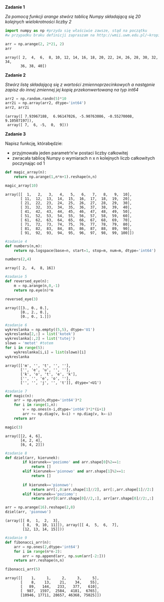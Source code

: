 
**Zadanie 1**

_Za pomocą funkcji arange stwórz tablicę Numpy składającą się 20 kolejnych wielokrotności liczby 2_


```python
import numpy as np #przyda się właściwie zawsze, stąd na początku
#w przypadku braku definicji zapraszam na http://wmii.uwm.edu.pl/~kropiak/wd/6_Biblioteka%20Numpy%201.pdf
```


```python
arr = np.arange(2, 2*21, 2)
arr
```




    array([ 2,  4,  6,  8, 10, 12, 14, 16, 18, 20, 22, 24, 26, 28, 30, 32, 34,
           36, 38, 40])



**Zadanie 2**

_Stwórz listę składającą się z wartości zmiennoprzecinkowych a następnie zapisz do innej zmiennej jej kopię przekonwertowaną na typ int64_


```python
arr2 = np.random.randn(5)*10
arr2i = np.array(arr2, dtype='int64')
arr2, arr2i
```




    (array([ 7.93967188,  6.96147026, -5.90763086, -0.55270008,  9.10507197]),
     array([ 7,  6, -5,  0,  9]))



**Zadanie 3**

Napisz funkcję, którabędzie:
- przyjmowała jeden parametr‘n’w postaci liczby całkowitej
- zwracała tablicę Numpy o wymiarach n x n kolejnych liczb całkowitych poczynając od 1


```python
def magic_array(n):
    return np.arange(1,n*n+1).reshape(n,n)

magic_array(10)
```




    array([[  1,   2,   3,   4,   5,   6,   7,   8,   9,  10],
           [ 11,  12,  13,  14,  15,  16,  17,  18,  19,  20],
           [ 21,  22,  23,  24,  25,  26,  27,  28,  29,  30],
           [ 31,  32,  33,  34,  35,  36,  37,  38,  39,  40],
           [ 41,  42,  43,  44,  45,  46,  47,  48,  49,  50],
           [ 51,  52,  53,  54,  55,  56,  57,  58,  59,  60],
           [ 61,  62,  63,  64,  65,  66,  67,  68,  69,  70],
           [ 71,  72,  73,  74,  75,  76,  77,  78,  79,  80],
           [ 81,  82,  83,  84,  85,  86,  87,  88,  89,  90],
           [ 91,  92,  93,  94,  95,  96,  97,  98,  99, 100]])




```python
#zadanie 4
def numbers(n,m):
    return np.logspace(base=n, start=1, stop=m, num=m, dtype='int64')

numbers(2,4)
```




    array([ 2,  4,  8, 16])




```python
#zadanie 5
def reversed_eye(n):
    m = np.arange(n,0,-1)
    return np.eye(n)*m

reversed_eye(3)
```




    array([[3., 0., 0.],
           [0., 2., 0.],
           [0., 0., 1.]])




```python
#zadanie 6
wykreslanka = np.empty((5,5), dtype='U1')
wykreslanka[2,:] = list('kotek')
wykreslanka[:,2] = list('tutej')
slowo = 'metot' #totem
for i in range(5):
    wykreslanka[i,i] = list(slowo)[i] 
wykreslanka
```




    array([['m', '', 't', '', ''],
           ['', 'e', 'u', '', ''],
           ['k', 'o', 't', 'e', 'k'],
           ['', '', 'e', 'o', ''],
           ['', '', 'j', '', 't']], dtype='<U1')




```python
#zadanie 7
def magic(n):
    arr = np.eye(n,dtype='int64')*2
    for i in range(1,n):
        v = np.ones(n-i,dtype='int64')*2*(i+1)
        arr += np.diag(v, k=i) + np.diag(v, k=-i) 
    return arr

magic(3)
```




    array([[2, 4, 6],
           [4, 2, 4],
           [6, 4, 2]])




```python
#zadanie 8
def dziel(arr, kierunek):
        if kierunek=='poziomo' and arr.shape[0]%2==1:
            return []
        elif kierunek=='pionowo' and arr.shape[1]%2==1:
            return []
        
        if kierunek=='pionowo':
            return arr[:,0:arr.shape[1]//2], arr[:,arr.shape[1]//2:]
        elif kierunek=='poziomo':
            return arr[0:arr.shape[0]//2,:], arr[arr.shape[0]//2:,:]

arr = np.arange(16).reshape(2,8)
dziel(arr, 'pionowo')
```




    (array([[ 0,  1,  2,  3],
            [ 8,  9, 10, 11]]), array([[ 4,  5,  6,  7],
            [12, 13, 14, 15]]))




```python
#zadanie 9
def fibonacci_arr(n):
    arr = np.ones(2,dtype='int64')
    for i in range(n*n-2):
        arr = np.append(arr, np.sum(arr[-2:]))
    return arr.reshape(n,n)

fibonacci_arr(5)
```




    array([[    1,     1,     2,     3,     5],
           [    8,    13,    21,    34,    55],
           [   89,   144,   233,   377,   610],
           [  987,  1597,  2584,  4181,  6765],
           [10946, 17711, 28657, 46368, 75025]])




```python

```
